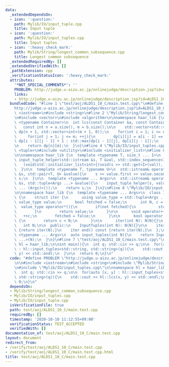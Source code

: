 ```yaml
---
data:
  _extendedDependsOn:
  - icon: ':question:'
    path: Mylib/IO/input_tuple.cpp
    title: Input tuple
  - icon: ':question:'
    path: Mylib/IO/input_tuples.cpp
    title: Input tuples
  - icon: ':heavy_check_mark:'
    path: Mylib/String/longest_common_subsequence.cpp
    title: Longest common subsequence
  _extendedRequiredBy: []
  _extendedVerifiedWith: []
  _pathExtension: cpp
  _verificationStatusIcon: ':heavy_check_mark:'
  attributes:
    '*NOT_SPECIAL_COMMENTS*': ''
    PROBLEM: http://judge.u-aizu.ac.jp/onlinejudge/description.jsp?id=ALDS1_10_C
    links:
    - http://judge.u-aizu.ac.jp/onlinejudge/description.jsp?id=ALDS1_10_C
  bundledCode: "#line 1 \"test/aoj/ALDS1_10_C/main.test.cpp\"\n#define PROBLEM \"\
    http://judge.u-aizu.ac.jp/onlinejudge/description.jsp?id=ALDS1_10_C\"\n\n#include\
    \ <iostream>\n#include <string>\n#line 2 \"Mylib/String/longest_common_subsequence.cpp\"\
    \n#include <vector>\n#include <algorithm>\n\nnamespace haar_lib {\n  template\
    \ <typename Container>\n  int lcs(const Container &a, const Container &b){\n \
    \   const int n = a.size(), m = b.size();\n\n    std::vector<std::vector<int>>\
    \ dp(n + 1, std::vector<int>(m + 1, 0));\n    for(int i = 1; i <= n; ++i){\n \
    \     for(int j = 1; j <= m; ++j){\n        dp[i][j] = a[i - 1] == b[j - 1] ?\
    \ dp[i - 1][j - 1] + 1 : std::max(dp[i - 1][j], dp[i][j - 1]);\n      }\n    }\n\
    \n    return dp[n][m];\n  }\n}\n#line 4 \"Mylib/IO/input_tuples.cpp\"\n#include\
    \ <tuple>\n#include <utility>\n#include <initializer_list>\n#line 6 \"Mylib/IO/input_tuple.cpp\"\
    \n\nnamespace haar_lib {\n  template <typename T, size_t ... I>\n  static void\
    \ input_tuple_helper(std::istream &s, T &val, std::index_sequence<I ...>){\n \
    \   (void)std::initializer_list<int>{(void(s >> std::get<I>(val)), 0) ...};\n\
    \  }\n\n  template <typename T, typename U>\n  std::istream& operator>>(std::istream\
    \ &s, std::pair<T, U> &value){\n    s >> value.first >> value.second;\n    return\
    \ s;\n  }\n\n  template <typename ... Args>\n  std::istream& operator>>(std::istream\
    \ &s, std::tuple<Args ...> &value){\n    input_tuple_helper(s, value, std::make_index_sequence<sizeof\
    \ ... (Args)>());\n    return s;\n  }\n}\n#line 8 \"Mylib/IO/input_tuples.cpp\"\
    \n\nnamespace haar_lib {\n  template <typename ... Args>\n  class InputTuples\
    \ {\n    struct iter {\n      using value_type = std::tuple<Args ...>;\n     \
    \ value_type value;\n      bool fetched = false;\n      int N, c = 0;\n\n    \
    \  value_type operator*(){\n        if(not fetched){\n          std::cin >> value;\n\
    \        }\n        return value;\n      }\n\n      void operator++(){\n     \
    \   ++c;\n        fetched = false;\n      }\n\n      bool operator!=(iter &) const\
    \ {\n        return c < N;\n      }\n\n      iter(int N): N(N){}\n    };\n\n \
    \   int N;\n\n  public:\n    InputTuples(int N): N(N){}\n\n    iter begin() const\
    \ {return iter(N);}\n    iter end() const {return iter(N);}\n  };\n\n  template\
    \ <typename ... Args>\n  auto input_tuples(int N){\n    return InputTuples<Args\
    \ ...>(N);\n  }\n}\n#line 7 \"test/aoj/ALDS1_10_C/main.test.cpp\"\n\nnamespace\
    \ hl = haar_lib;\n\nint main(){\n  int q; std::cin >> q;\n\n  for(auto [x, y]\
    \ : hl::input_tuples<std::string, std::string>(q)){\n    std::cout << hl::lcs(x,\
    \ y) << std::endl;\n  }\n\n  return 0;\n}\n"
  code: "#define PROBLEM \"http://judge.u-aizu.ac.jp/onlinejudge/description.jsp?id=ALDS1_10_C\"\
    \n\n#include <iostream>\n#include <string>\n#include \"Mylib/String/longest_common_subsequence.cpp\"\
    \n#include \"Mylib/IO/input_tuples.cpp\"\n\nnamespace hl = haar_lib;\n\nint main(){\n\
    \  int q; std::cin >> q;\n\n  for(auto [x, y] : hl::input_tuples<std::string,\
    \ std::string>(q)){\n    std::cout << hl::lcs(x, y) << std::endl;\n  }\n\n  return\
    \ 0;\n}\n"
  dependsOn:
  - Mylib/String/longest_common_subsequence.cpp
  - Mylib/IO/input_tuples.cpp
  - Mylib/IO/input_tuple.cpp
  isVerificationFile: true
  path: test/aoj/ALDS1_10_C/main.test.cpp
  requiredBy: []
  timestamp: '2020-10-10 11:12:55+09:00'
  verificationStatus: TEST_ACCEPTED
  verifiedWith: []
documentation_of: test/aoj/ALDS1_10_C/main.test.cpp
layout: document
redirect_from:
- /verify/test/aoj/ALDS1_10_C/main.test.cpp
- /verify/test/aoj/ALDS1_10_C/main.test.cpp.html
title: test/aoj/ALDS1_10_C/main.test.cpp
---
```

